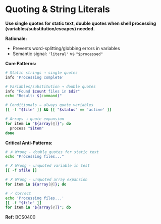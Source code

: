 # Quoting & String Literals

**Use single quotes for static text, double quotes when shell processing (variables/substitution/escapes) needed.**

**Rationale:**
- Prevents word-splitting/globbing errors in variables
- Semantic signal: `'literal'` vs `"$processed"`

**Core Patterns:**

```bash
# Static strings → single quotes
info 'Processing complete'

# Variables/substitution → double quotes
info "Found $count files in $dir"
echo "Result: $(command)"

# Conditionals → always quote variables
[[ -f "$file" ]] && [[ "$status" == 'active' ]]

# Arrays → quote expansion
for item in "${array[@]}"; do
  process "$item"
done
```

**Critical Anti-Patterns:**

```bash
# ✗ Wrong - double quotes for static text
echo "Processing files..."

# ✗ Wrong - unquoted variable in test
[[ -f $file ]]

# ✗ Wrong - unquoted array expansion
for item in ${array[@]}; do

# ✓ Correct
echo 'Processing files...'
[[ -f "$file" ]]
for item in "${array[@]}"; do
```

**Ref:** BCS0400
